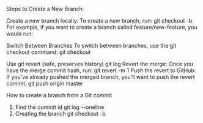 Steps to Create a New Branch:

Create a new branch locally: To create a new branch, run:
git checkout -b <new-branch-name>
For example, if you want to create a branch called feature/new-feature, you would run:

Switch Between Branches
To switch between branches, use the git checkout command:
git checkout <branch-name>


Use git revert (safe, preserves history)
git log
Revert the merge: Once you have the merge commit hash, run:
git revert -m 1 <merge-commit-hash>
Push the revert to GitHub: If you’ve already pushed the merged branch, you’ll want to push the revert commit:
git push origin master

How to create a branch from a Git commit
1. Find the commit id
git log --oneline
2. Creating the branch
git checkout -b <new-branch-name> <commit-hash>
